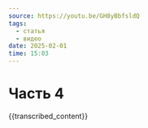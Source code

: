 ```yaml
---
source: https://youtu.be/GH8yBbfsldQ
tags:
  - статья
  - видео
date: 2025-02-01
time: 15:03
---
```


# Часть 4

{{transcribed_content}}
